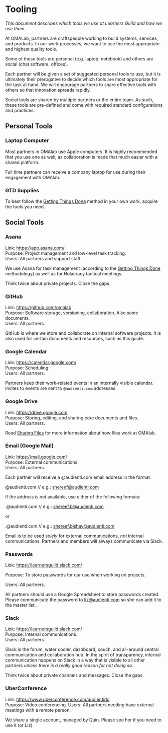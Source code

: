# Tooling

_This document describes which tools we use at Learners Guild and how we use them._

At OMALab, partners are craftspeople working to build systems, services, and products. In our work processes, we want to use the most appropriate and highest quality tools.

Some of these tools are personal (e.g. laptop, notebook) and others are social (chat software, offices).

Each partner will be given a set of suggested personal tools to use, but it is ultimately their prerogative to decide which tools are most appropriate for the task at hand. We will encourage partners to share effective tools with others so that innovation spreads rapidly.

Social tools are shared by multiple partners or the entire team. As such, these tools are pre-defined and come with required standard configurations and practices.

## Personal Tools

### Laptop Computer

Most partners in OMAlab use Apple computers. It is highly recommended that you use one as well, as collaboration is made that much easier with a shared platform.

Full time partners can receive a company laptop for use during their engagement with OMAlab. 

### GTD Supplies

To best follow the [Getting Things Done][gtd] method in your own work, acquire the tools you need.

## Social Tools

### Asana

Link: https://app.asana.com/<br>
Purpose: Project management and low-level task tracking.<br>
Users: All partners and support staff

We use Asana for task management (according to the [Getting Things Done][gtd] methodology) as well as for Holacracy tactical meetings.

Think twice about private projects. Close the gaps.

### GitHub

Link: https://github.com/omalab<br>
Purpose: Software storage, versioning, collaboration. Also some documents.<br>
Users: All partners.

GitHub is where we store and collaborate on internal software projects. It is also used for certain documents and resources, such as this guide.

### Google Calendar

Link: https://calendar.google.com/<br>
Purpose: Scheduling.<br>
Users: All partners.

Partners keep their work-related events in an internally visible calendar. Invites to events are sent to `@audienti.com` addresses.

### Google Drive

Link: https://drive.google.com<br>
Purpose: Storing, editing, and sharing core documents and files.<br>
Users: All partners.

Read [Sharing Files][sharing-files] for more information about how files work at OMAlab.

### Email (Google Mail)

Link: https://mail.google.com/<br>
Purpose: External communications.<br>
Users: All partners.

Each partner will receive a @audienti.com email address in the format:

  <first name>@audienti.com
  // e.g.: shereef@audienti.com

If the address is not available, use either of the following formats:

  <first name>.<first letter of last name>@audienti.com
  // e.g.: shereef.b@audienti.com

or

  <first name>.<last name>@audienti.com
  // e.g.: shereef.bishay@audienti.com

Email is to be used _solely_ for external communications, _not_ internal communications. Partners and members will always communicate via Slack.

### Passwords

Link: https://learnersguild.slack.com/<br>

Purpose: To store passwords for our use when working on projects.<br>

Users: All partners.

All partners should use a Google Spreadsheet to store passwords created.  Please communicate the password to liz@audienti.com so she can add it to the master list._

### Slack

Link: https://learnersguild.slack.com/<br>
Purpose: Internal communications.<br>
Users: All partners.

Slack is the forum, water cooler, dashboard, couch, and all-around central communication and collaboration hub. In the spirit of transparency, internal communication happens on Slack in a way that is visible to all other partners _unless there is a really good reason for not doing so._

Think twice about private channels and messages. Close the gaps.

### UberConference

Link: https://www.uberconference.com/audientidc<br>
Purpose: Video conferencing.
Users: All partners needing have external meetings with a remote person.

We share a single account, managed by Quin. Please see her if you need to use it (or Liz).

[gtd]: GTD.md
[sharing-files]: Sharing-Files.md
